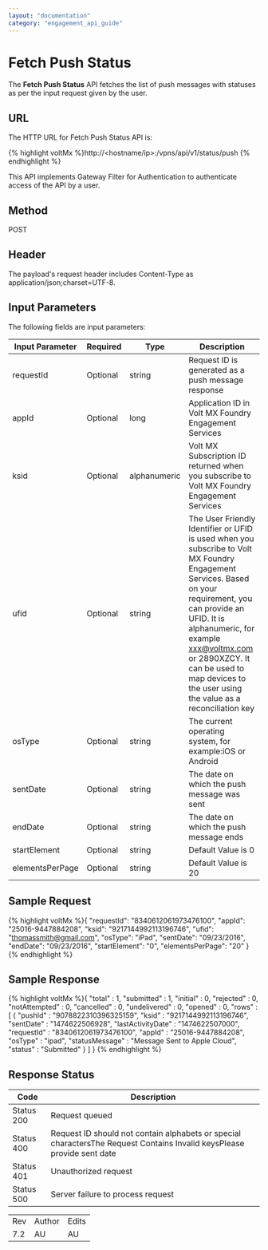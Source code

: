 ```yaml
---
layout: "documentation"
category: "engagement_api_guide"
---
```

                            


Fetch Push Status
=================

The **Fetch Push Status** API fetches the list of push messages with statuses as per the input request given by the user.

URL
---

The HTTP URL for Fetch Push Status API is:

{% highlight voltMx %}http://<hostname/ip>:<port>/vpns/api/v1/status/push
{% endhighlight %}

This API implements Gateway Filter for Authentication to authenticate access of the API by a user.

Method
------

POST

Header
------

The payload's request header includes Content-Type as application/json;charset=UTF-8.

Input Parameters
----------------

The following fields are input parameters:

  
| Input Parameter | Required | Type | Description |
| --- | --- | --- | --- |
| requestId | Optional | string | Request ID is generated as a push message response |
| appId | Optional | long | Application ID in Volt MX Foundry Engagement Services |
| ksid | Optional | alphanumeric | Volt MX Subscription ID returned when you subscribe to Volt MX Foundry Engagement Services |
| ufid | Optional | string | The User Friendly Identifier or UFID is used when you subscribe to Volt MX Foundry Engagement Services. Based on your requirement, you can provide an UFID. It is alphanumeric, for example xxx@voltmx.com or 2890XZCY. It can be used to map devices to the user using the value as a reconciliation key |
| osType | Optional | string | The current operating system, for example:iOS or Android |
| sentDate | Optional | string | The date on which the push message was sent |
| endDate | Optional | string | The date on which the push message ends |
| startElement | Optional | string | Default Value is 0 |
| elementsPerPage | Optional | string | Default Value is 20 |

Sample Request
--------------

{% highlight voltMx %}{
	"requestId": "8340612061973476100",
	"appId": "25016-9447884208",
	"ksid": "9217144992113196746",
	"ufid": "thomassmith@gmail.com",
	"osType": "iPad",
	"sentDate": "09/23/2016",
	"endDate": "09/23/2016",
	"startElement": "0",
	"elementsPerPage": "20"
}
{% endhighlight %}

Sample Response
---------------

{% highlight voltMx %}{
  "total" : 1,
  "submitted" : 1,
  "initial" : 0,
  "rejected" : 0,
  "notAttempted" : 0,
  "cancelled" : 0,
  "undelivered" : 0,
  "opened" : 0,
  "rows" : [ {
    "pushId" : "9078822310396325159",
    "ksid" : "9217144992113196746",
    "sentDate" : "1474622506928",
    "lastActivityDate" : "1474622507000",
    "requestId" : "8340612061973476100",
    "appId" : "25016-9447884208",
    "osType" : "ipad",
    "statusMessage" : "Message Sent to Apple Cloud",
    "status" : "Submitted"
  } ]
}
{% endhighlight %}

Response Status
---------------

  
| Code | Description |
| --- | --- |
| Status 200 | Request queued |
| Status 400 | Request ID should not contain alphabets or special charactersThe Request Contains Invalid keysPlease provide sent date |
| Status 401 | Unauthorized request |
| Status 500 | Server failure to process request |

<table class="TableStyle-RevisionTable" cellspacing="0" style="margin-left: 0;margin-right: auto;mc-table-style: url('../Resources/TableStyles/RevisionTable.css');" data-mc-conditions="Default.HTML"><colgroup><col class="TableStyle-RevisionTable-Column-Column1"> <col class="TableStyle-RevisionTable-Column-Column1"> <col class="TableStyle-RevisionTable-Column-Column1"></colgroup><tbody><tr class="TableStyle-RevisionTable-Body-Body1"><td class="TableStyle-RevisionTable-BodyE-Column1-Body1">Rev</td><td class="TableStyle-RevisionTable-BodyE-Column1-Body1">Author</td><td class="TableStyle-RevisionTable-BodyD-Column1-Body1">Edits</td></tr><tr class="TableStyle-RevisionTable-Body-Body1"><td class="TableStyle-RevisionTable-BodyB-Column1-Body1">7.2</td><td class="TableStyle-RevisionTable-BodyB-Column1-Body1">AU</td><td class="TableStyle-RevisionTable-BodyA-Column1-Body1">AU</td></tr></tbody></table>
